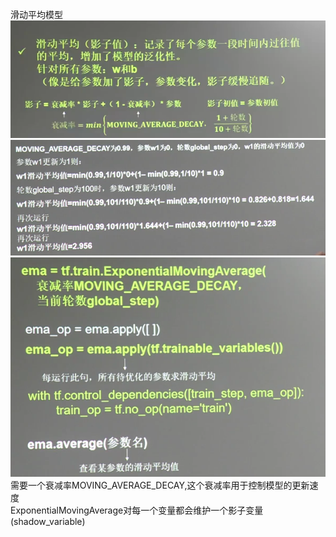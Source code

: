 滑动平均模型<br>
![moving_average](https://github.com/WRAllen/LearnTensorflow/blob/master/img_storage/moving_average.png)<br>
![具体例子](https://github.com/WRAllen/LearnTensorflow/blob/master/img_storage/moving_average_2.png)<br>
![EMA代码实现](https://github.com/WRAllen/LearnTensorflow/blob/master/img_storage/ema.png)<br>
需要一个衰减率MOVING_AVERAGE_DECAY,这个衰减率用于控制模型的更新速度<br>
ExponentialMovingAverage对每一个变量都会维护一个影子变量(shadow_variable)<br>
